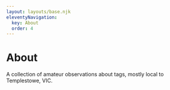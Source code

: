 ```yaml
---
layout: layouts/base.njk
eleventyNavigation:
  key: About
  order: 4
---
```


# About

A collection of amateur observations about tags, mostly local to Templestowe, VIC.
